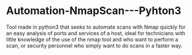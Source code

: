 # Automation-NmapScan---Pyhton3
Tool made in python3 that seeks to automate scans with Nmap quickly for an easy analysis of ports and services of a host, ideal for technicians with little knowledge of the use of the nmap tool and who want to perform a scan, or security personnel who simply want to do scans in a faster way.
